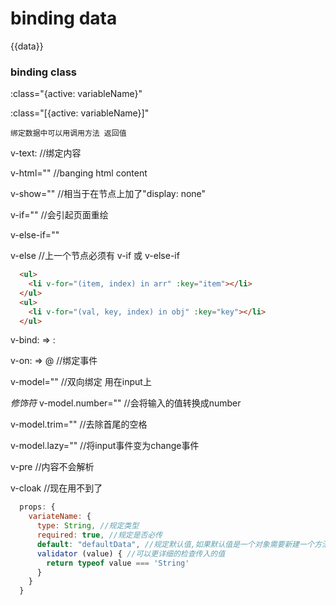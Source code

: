 binding data
===
{{data}}
### binding class
:class="{active: variableName}"

:class="[{active: variableName}]"

    绑定数据中可以用调用方法 返回值

v-text:  //绑定内容

v-html="" //banging html content

v-show="" //相当于在节点上加了"display: none"

v-if=""  //会引起页面重绘

v-else-if=""

v-else  //上一个节点必须有 v-if 或 v-else-if
```html
  <ul>
    <li v-for="(item, index) in arr" :key="item"></li>
  </ul>
  <ul>
    <li v-for="(val, key, index) in obj" :key="key"></li>
  </ul>
```
v-bind: => :

v-on: => @  //绑定事件

v-model=""  //双向绑定  用在input上

*修饰符*
v-model.number="" //会将输入的值转换成number

v-model.trim="" //去除首尾的空格

v-model.lazy="" //将input事件变为change事件

v-pre  //内容不会解析

v-cloak //现在用不到了

```javascript
  props: {
    variateName: {
      type: String, //规定类型
      required: true, //规定是否必传
      default: "defaultData", //规定默认值,如果默认值是一个对象需要新建一个方法return出默认值
      validator (value) { //可以更详细的检查传入的值
        return typeof value === 'String'
      }
    }
  }
```

